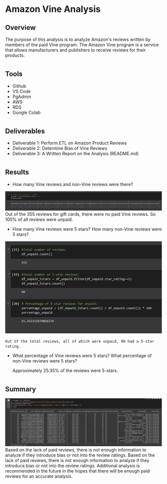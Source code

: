 # Amazon Vine Analysis

## Overview
The purpose of this analysis is to analyze Amazon's reviews written by members of the paid Vine program. The Amazon Vine program is a service that allows manufacturers and publishers to receive reviews for their products.

#
## Tools
- Github
- VS Code
- PgAdmin
- AWS
- RDS
- Google Colab

#
## Deliverables
- Deliverable 1: Perform ETL on Amazon Product Reviews
- Deliverable 2: Determine Bias of Vine Reviews
- Deliverable 3: A Written Report on the Analysis (README.md)


#
## Results
- How many Vine reviews and non-Vine reviews were there?

![Vine Reviews](/pngs/paid_reviews.png)
    Out of the 355 reviews for gift cards, there were no paid Vine reviews. So 100% of all reviews were unpaid.

- How many Vine reviews were 5 stars? How many non-Vine reviews were 5 stars?

![Review Stats](/pngs/unpaid_information.png)

    Out of the total reviews, all of which were unpaid, 90 had a 5-star rating. 
- What percentage of Vine reviews were 5 stars? What percentage of non-Vine reviews were 5 stars?

    Approximately 25.35% of the reviews were 5-stars.


#
## Summary
![Reviews](/pngs/gift_card_review.png)
    Based on the lack of paid reviews, there is not enough information to analyze if they introduce bias or not into the review ratings. Based on the lack of paid reviews, there is not enough information to analyze if they introduce bias or not into the review ratings. Additional analysis is recommended in the future in the hopes that there will be enough paid reviews for an accurate analysis.